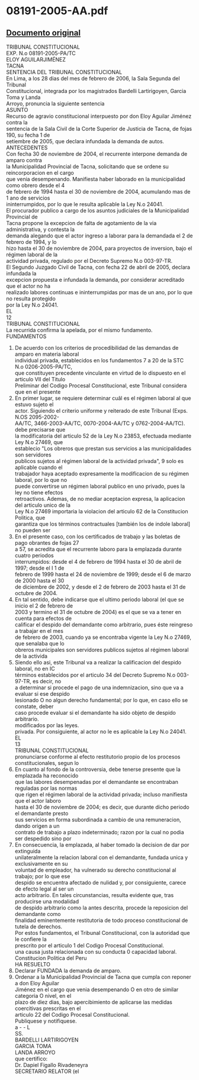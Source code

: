 
08191-2005-AA.pdf
=================
  
[Documento original](https://tc.gob.pe/jurisprudencia/2007/08191-2005-AA.pdf)  
---  
TRIBUNAL CONSTITUCIONAL  
EXP. N.o 08191-2005-PA/TC  
ELOY AGUILARJIMÉNEZ  
TACNA  
SENTENCIA DEL TRIBUNAL CONSTITUCIONAL  
En Lima, a los 28 dias del mes de febrero de 2006, la Sala Segunda del Tribunal  
Constitucional, integrada por los magistrados Bardelli Lartirigoyen, Garcia Toma y Landa  
Arroyo, pronuncia la siguiente sentencia  
ASUNTO  
Recurso de agravio constitucional interpuesto por don Eloy Aguilar Jiménez contra la  
sentencia de la Sala Civil de la Corte Superior de Justicia de Tacna, de fojas 190, su fecha 1 de  
setiembre de 2005, que declara infundada la demanda de autos.  
ANTECEDENTES  
Con fecha 30 de noviembre de 2004, el recurrente interpone demanda de amparo contra  
la Municipalidad Provincial de Tacna, solicitando que se ordene su reincorporacion en el cargo  
que venia desempenando. Manifiesta haber laborado en la municipalidad como obrero desde el 4  
de febrero de 1994 hasta el 30 de noviembre de 2004, acumulando mas de 1 ano de servicios  
ininterrumpidos, por lo que le resulta aplicable la Ley N.o 24041.  
El procurador publico a cargo de los asuntos judiciales de la Municipalidad Provincial de  
Tacna propone la excepcion de falta de agotamiento de la via administrativa, y contesta la  
demanda alegando que el actor ingreso a laborar para la demandada el 2 de febrero de 1994, y lo  
hizo hasta el 30 de noviembre de 2004, para proyectos de inversion, bajo el régimen laboral de la  
actividad privada, regulado por el Decreto Supremo N.o 003-97-TR.  
El Segundo Juzgado Civil de Tacna, con fecha 22 de abril de 2005, declara infundada la  
excepcion propuesta e infundada la demanda, por considerar acreditado que el actor no ha  
realizado labores continuas e ininterrumpidas por mas de un ano, por lo que no resulta protegido  
por la Ley N.o 24041.  
EL  
12  
TRIBUNAL CONSTITUCIONAL  
La recurrida confirma la apelada, por el mismo fundamento.  
FUNDAMENTOS  
1. De acuerdo con los criterios de procedibilidad de las demandas de amparo en materia laboral  
individual privada, establecidos en los fundamentos 7 a 20 de la STC N.o 0206-2005-PA/TC,  
que constituyen precedente vinculante en virtud de lo dispuesto en el articulo VII del Titulo  
Preliminar del Codigo Procesal Constitucional, este Tribunal considera que en el presente  
2. En primer lugar, se requiere determinar cuâl es el régimen laboral al que estuvo sujeto el  
actor. Siguiendo el criterio uniforme y reiterado de este Tribunal (Exps. N.OS 2095-2002-  
AA/TC, 3466-2003-AA/TC, 0070-2004-AA/TC y 0762-2004-AA/TC). debe precisarse que  
la modificatoria del articulo 52 de la Ley N.o 23853, efectuada mediante Ley N.o 27469, que  
establecio "Los obreros que prestan sus servicios a las municipalidades son servidores  
publicos sujetos al régimen laboral de la actividad privada", 9 solo es aplicable cuando el  
trabajador haya aceptado expresamente la modificacion de su régimen laboral, por lo que no  
puede convertirse un régimen laboral publico en uno privado, pues la ley no tiene efectos  
retroactivos. Ademas, de no mediar aceptacion expresa, la aplicacion del articulo unico de la  
Ley N.o 27469 importaria la violacion del articulo 62 de la Constitucion Politica, que  
garantiza que los términos contractuales [también los de indole laboral] no pueden ser  
3. En el presente caso, con los certificados de trabajo y las boletas de pago obrantes de fojas 27  
a 57, se acredita que el recurrente laboro para la emplazada durante cuatro periodos  
interrumpidos: desde el 4 de febrero de 1994 hasta el 30 de abril de 1997; desde el I 1 de  
febrero de 1999 hasta el 24 de noviembre de 1999; desde el 6 de marzo de 2000 hasta el 30  
de diciembre de 2002, y desde el 2 de febrero de 2003 hasta el 31 de octubre de 2004.  
4. En tal sentido, debe indicarse que el ultimo periodo laboral (el que se inicio el 2 de febrero de  
2003 y termino el 31 de octubre de 2004) es el que se va a tener en cuenta para efectos de  
calificar el despido del demandante como arbitrario, pues éste reingreso a trabajar en el mes  
de febrero de 2003, cuando ya se encontraba vigente la Ley N.o 27469, que senalaba que lo  
obreros municipales son servidores publicos sujetos al régimen laboral de la activida  
5. Siendo ello asi, este Tribunal va a realizar la calificacion del despido laboral, no en IC  
términos establecidos por el articulo 34 del Decreto Supremo N.o 003-97-TR, es decir, no  
a determinar si procede el pago de una indemnizacion, sino que va a evaluar si ese despido  
lesionado O no algun derecho fundamental; por lo que, en caso ello se constate, deber  
caso procede evaluar si el demandante ha sido objeto de despido arbitrario.  
modificados por las leyes.  
privada. Por consiguiente, al actor no le es aplicable la Ley N.o 24041.  
EL  
13  
TRIBUNAL CONSTITUCIONAL  
pronunciarse conforme al efecto restitutorio propio de los procesos constitucionales, segun lo  
6. En cuanto al fondo de la controversia, debe tenerse presente que la emplazada ha reconocido  
que las labores desempenadas por el demandante se encontraban reguladas por las normas  
que rigen el régimen laboral de la actividad privada; incluso manifiesta que el actor laboro  
hasta el 30 de noviembre de 2004; es decir, que durante dicho periodo el demandante presto  
sus servicios en forma subordinada a cambio de una remuneracion, dando origen a un  
contrato de trabajo a plazo indeterminado; razon por la cual no podia ser despedido sino por  
7. En consecuencia, la emplazada, al haber tomado la decision de dar por extinguida  
unilateralmente la relacion laboral con el demandante, fundada unica y exclusivamente en su  
voluntad de empleador, ha vulnerado su derecho constitucional al trabajo; por lo que ese  
despido se encuentra afectado de nulidad y, por consiguiente, carece de efecto legal al ser un  
acto arbitrario. En tales circunstancias, resulta evidente que, tras producirse una modalidad  
de despido arbitrario como la antes descrita, procede la reposicion del demandante como  
finalidad eminentemente restitutoria de todo proceso constitucional de tutela de derechos.  
Por estos fundamentos, el Tribunal Constitucional, con la autoridad que le confiere la  
prescrito por el articulo 1 del Codigo Procesal Constitucional.  
una causa justa relacionada con su conducta 0 capacidad laboral.  
Constitucion Politica del Peru  
HA RESUELTO  
1. Declarar FUNDADA la demanda de amparo.  
2. Ordenar a la Municipalidad Provincial de Tacna que cumpla con reponer a don Eloy Aguilar  
Jiménez en el cargo que venia desempenando O en otro de similar categoria O nivel, en el  
plazo de diez dias, bajo apercibimiento de aplicarse las medidas coercitivas prescritas en el  
articulo 22 del Codigo Procesal Constitucional.  
Publiquese y notifiquese.  
a - - L  
SS.  
BARDELLI LARTIRIGOYEN  
GARCIA TOMA  
LANDA ARROYO  
que certifico:  
Dr. Dapiel Figallo Rivadeneyra  
SECRETARIO RELATOR (el